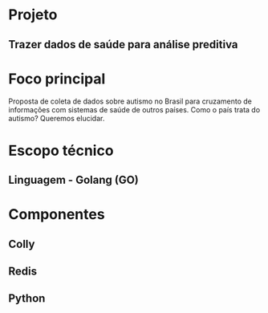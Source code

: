 # Projeto 

## Trazer dados de saúde para análise preditiva

# Foco principal

Proposta de coleta de dados sobre autismo no Brasil para cruzamento de informações com sistemas de saúde de outros países. 
Como o país trata do autismo? Queremos elucidar.

# Escopo técnico

## Linguagem - Golang (GO)

# Componentes 

## Colly
## Redis
## Python